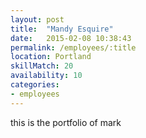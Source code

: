 ```yaml
---
layout: post
title:  "Mandy Esquire"
date:   2015-02-08 10:38:43
permalink: /employees/:title
location: Portland
skillMatch: 20
availability: 10
categories: 
- employees
---
```


this is the portfolio of mark